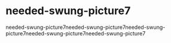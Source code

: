 # needed-swung-picture7
needed-swung-picture7needed-swung-picture7needed-swung-picture7needed-swung-picture7needed-swung-picture7
